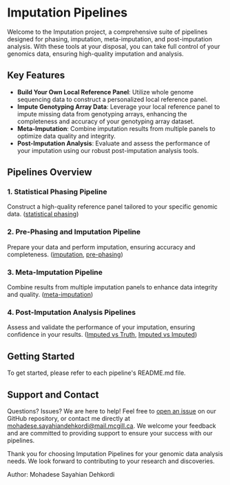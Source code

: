 # Imputation Pipelines

Welcome to the Imputation project, a comprehensive suite of pipelines designed for phasing, imputation, meta-imputation, and post-imputation analysis. With these tools at your disposal, you can take full control of your genomics data, ensuring high-quality imputation and analysis.

## Key Features
- **Build Your Own Local Reference Panel**: Utilize whole genome sequencing data to construct a personalized local reference panel.
- **Impute Genotyping Array Data**: Leverage your local reference panel to impute missing data from genotyping arrays, enhancing the completeness and accuracy of your genotyping array dataset.
- **Meta-Imputation**: Combine imputation results from multiple panels to optimize data quality and integrity.
- **Post-Imputation Analysis**: Evaluate and assess the performance of your imputation using our robust post-imputation analysis tools.

## Pipelines Overview

### 1. Statistical Phasing Pipeline
Construct a high-quality reference panel tailored to your specific genomic data. ([statistical phasing](https://github.com/CERC-Genomic-Medicine/BQC19_Imputation_Panel/tree/master/Benchmark/statistical_phasing))

### 2. Pre-Phasing and Imputation Pipeline
Prepare your data and perform imputation, ensuring accuracy and completeness. ([imputation](https://github.com/CERC-Genomic-Medicine/BQC19_Imputation_Panel/tree/master/Benchmark/imputation), [pre-phasing](https://github.com/CERC-Genomic-Medicine/BQC19_Imputation_Panel/tree/master/Benchmark/reference_based_phasing))

### 3. Meta-Imputation Pipeline
Combine results from multiple imputation panels to enhance data integrity and quality. ([meta-imputation](https://github.com/CERC-Genomic-Medicine/BQC19_Imputation_Panel/tree/master/Benchmark/meta_imputation))

### 4. Post-Imputation Analysis Pipelines
Assess and validate the performance of your imputation, ensuring confidence in your results. ([Imputed vs Truth](https://github.com/CERC-Genomic-Medicine/BQC19_Imputation_Panel/tree/master/Benchmark/imputed_vs_truth), [Imputed vs Imputed](https://github.com/CERC-Genomic-Medicine/BQC19_Imputation_Panel/tree/master/Benchmark/imputed_vs_imputed))

## Getting Started
To get started, please refer to each pipeline's README.md file.

## Support and Contact
Questions? Issues? We are here to help! Feel free to [open an issue](https://github.com/CERC-Genomic-Medicine/BQC19_Imputation_Panel/issues) on our GitHub repository, or contact me directly at [mohadese.sayahiandehkordi@mail.mcgill.ca](mailto:mohadese.sayahiandehkordi@mail.mcgill.ca). We welcome your feedback and are committed to providing support to ensure your success with our pipelines.

Thank you for choosing Imputation Pipelines for your genomic data analysis needs. We look forward to contributing to your research and discoveries.


Author: Mohadese Sayahian Dehkordi

